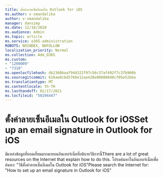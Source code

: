 ```yaml
---
title: ตั้งค่าลายเซ็นอีเมลใน Outlook for iOS
ms.author: v-smandalika
author: v-smandalika
manager: dansimp
ms.date: 12/18/2020
ms.audience: Admin
ms.topic: article
ms.service: o365-administration
ROBOTS: NOINDEX, NOFOLLOW
localization_priority: Normal
ms.collection: Adm_O365
ms.custom:
- "1200009"
- "7310"
ms.openlocfilehash: db2360baaf94d322f97c56c37af492f7c37b900b
ms.sourcegitcommit: 616ae0cbd5769e12ae428e00088840cf05e52b6a
ms.translationtype: MT
ms.contentlocale: th-TH
ms.lasthandoff: 02/17/2021
ms.locfileid: "50294447"
---
```

# <a name="set-up-an-email-signature-in-outlook-for-ios"></a><span data-ttu-id="a4e4b-102">ตั้งค่าลายเซ็นอีเมลใน Outlook for iOS</span><span class="sxs-lookup"><span data-stu-id="a4e4b-102">Set up an email signature in Outlook for iOS</span></span>

<span data-ttu-id="a4e4b-103">มีแหล่งข้อมูลที่ยอดเยี่ยมมากมายบนอินเทอร์เน็ตที่อธิบายวิธีการนี้</span><span class="sxs-lookup"><span data-stu-id="a4e4b-103">There are a lot of great resources on the Internet that explain how to do this.</span></span> <span data-ttu-id="a4e4b-104">โปรดค้นหาในอินเทอร์เน็ตเพื่อค้นหา: "วิธีตั้งค่าลายเซ็นอีเมลใน Outlook for iOS"</span><span class="sxs-lookup"><span data-stu-id="a4e4b-104">Please search the Internet for: "How to set up an email signature in Outlook for iOS"</span></span>